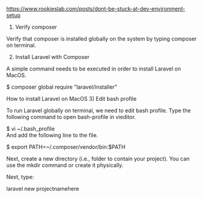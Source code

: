 https://www.rookieslab.com/posts/dont-be-stuck-at-dev-environment-setup


1) Verify composer

Verify that composer is installed globally on the system by typing composer on terminal.

2) Install Laravel with Composer

A simple command needs to be executed in order to install Laravel on MacOS.

$ composer global require "laravel/installer"  

How to install Laravel on MacOS
3) Edit bash profile

To run Laravel globally on terminal, we need to edit bash profile. Type the following command to open bash-profile in vieditor.

$ vi ~/.bash_profile  
And add the following line to the file.

$ export PATH=~/.composer/vendor/bin:$PATH  

Next, create a new directory (i.e., folder to contain your project). You can use the mkdir command or create it physically.

Next, type:

laravel new projectnamehere


